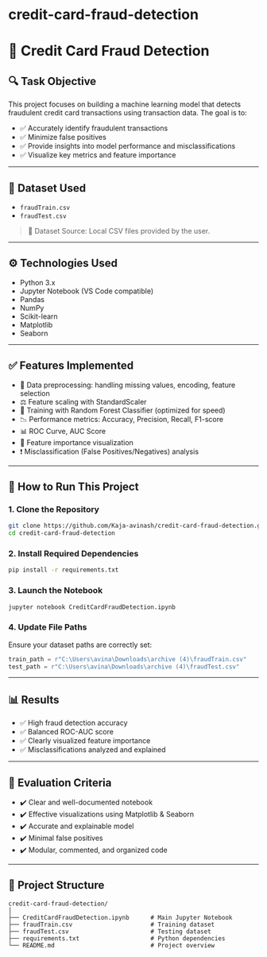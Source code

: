 # credit-card-fraud-detection
# 📌 Credit Card Fraud Detection

## 🔍 Task Objective

This project focuses on building a machine learning model that detects fraudulent credit card transactions using transaction data. The goal is to:

- ✅ Accurately identify fraudulent transactions  
- ✅ Minimize false positives  
- ✅ Provide insights into model performance and misclassifications  
- ✅ Visualize key metrics and feature importance  

---

## 📁 Dataset Used

- `fraudTrain.csv`  
- `fraudTest.csv`  

> 📂 Dataset Source: Local CSV files provided by the user.

---

## ⚙️ Technologies Used

- Python 3.x  
- Jupyter Notebook (VS Code compatible)  
- Pandas  
- NumPy  
- Scikit-learn  
- Matplotlib  
- Seaborn  

---

## ✅ Features Implemented

- 🔄 Data preprocessing: handling missing values, encoding, feature selection  
- ⚖️ Feature scaling with StandardScaler  
- 🌲 Training with Random Forest Classifier (optimized for speed)  
- 📉 Performance metrics: Accuracy, Precision, Recall, F1-score  
- 📊 ROC Curve, AUC Score  
- 📌 Feature importance visualization  
- ❗ Misclassification (False Positives/Negatives) analysis  

---

## 🚀 How to Run This Project

### 1. Clone the Repository

```bash
git clone https://github.com/Kaja-avinash/credit-card-fraud-detection.git
cd credit-card-fraud-detection
```

### 2. Install Required Dependencies

```bash
pip install -r requirements.txt
```

### 3. Launch the Notebook

```bash
jupyter notebook CreditCardFraudDetection.ipynb
```

### 4. Update File Paths

Ensure your dataset paths are correctly set:
```python
train_path = r"C:\Users\avina\Downloads\archive (4)\fraudTrain.csv"
test_path = r"C:\Users\avina\Downloads\archive (4)\fraudTest.csv"
```

---

## 📊 Results

- ✅ High fraud detection accuracy
- ✅ Balanced ROC-AUC score
- ✅ Clearly visualized feature importance
- ✅ Misclassifications analyzed and explained

---

## 🧠 Evaluation Criteria

- ✔️ Clear and well-documented notebook  
- ✔️ Effective visualizations using Matplotlib & Seaborn  
- ✔️ Accurate and explainable model  
- ✔️ Minimal false positives  
- ✔️ Modular, commented, and organized code  

---

## 📁 Project Structure

```
credit-card-fraud-detection/
│
├── CreditCardFraudDetection.ipynb      # Main Jupyter Notebook
├── fraudTrain.csv                      # Training dataset
├── fraudTest.csv                       # Testing dataset
├── requirements.txt                    # Python dependencies
└── README.md                           # Project overview
